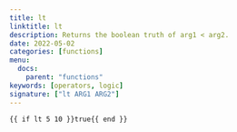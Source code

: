 ```yaml
---
title: lt
linktitle: lt
description: Returns the boolean truth of arg1 < arg2.
date: 2022-05-02
categories: [functions]
menu:
  docs:
    parent: "functions"
keywords: [operators, logic]
signature: ["lt ARG1 ARG2"]
---
```


```
{{ if lt 5 10 }}true{{ end }}
```
